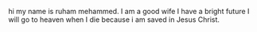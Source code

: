 hi my name is ruham mehammed.
I am a good wife
I have a bright future 
I will go to heaven when I die because i am saved in Jesus Christ.

